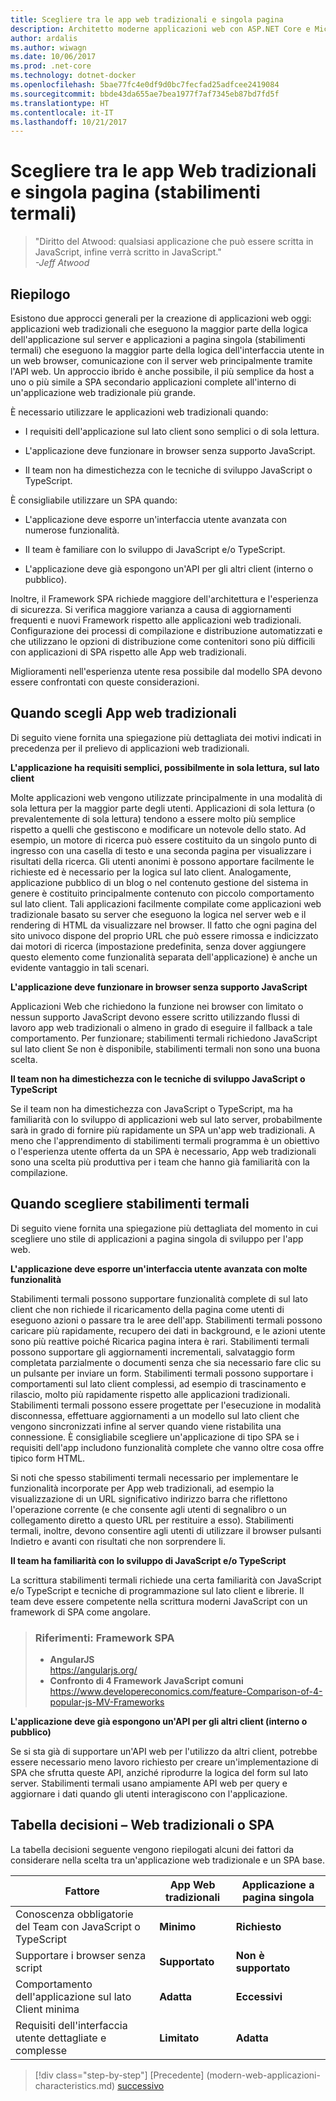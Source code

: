 ```yaml
---
title: Scegliere tra le app web tradizionali e singola pagina
description: Architetto moderne applicazioni web con ASP.NET Core e Microsoft Azure
author: ardalis
ms.author: wiwagn
ms.date: 10/06/2017
ms.prod: .net-core
ms.technology: dotnet-docker
ms.openlocfilehash: 5bae77fc4e0df9d0bc7fecfad25adfcee2419084
ms.sourcegitcommit: bbde43da655ae7bea1977f7af7345eb87bd7fd5f
ms.translationtype: HT
ms.contentlocale: it-IT
ms.lasthandoff: 10/21/2017
---
```

# <a name="choose-between-traditional-web-apps-and-single-page-apps-spas"></a>Scegliere tra le app Web tradizionali e singola pagina (stabilimenti termali)

> "Diritto del Atwood: qualsiasi applicazione che può essere scritta in JavaScript, infine verrà scritto in JavaScript."  
> _\-Jeff Atwood_

## <a name="summary"></a>Riepilogo

Esistono due approcci generali per la creazione di applicazioni web oggi: applicazioni web tradizionali che eseguono la maggior parte della logica dell'applicazione sul server e applicazioni a pagina singola (stabilimenti termali) che eseguono la maggior parte della logica dell'interfaccia utente in un web browser, comunicazione con il server web principalmente tramite l'API web. Un approccio ibrido è anche possibile, il più semplice da host a uno o più simile a SPA secondario applicazioni complete all'interno di un'applicazione web tradizionale più grande.

È necessario utilizzare le applicazioni web tradizionali quando:

-   I requisiti dell'applicazione sul lato client sono semplici o di sola lettura.

-   L'applicazione deve funzionare in browser senza supporto JavaScript.

-   Il team non ha dimestichezza con le tecniche di sviluppo JavaScript o TypeScript.

È consigliabile utilizzare un SPA quando:

-   L'applicazione deve esporre un'interfaccia utente avanzata con numerose funzionalità.

-   Il team è familiare con lo sviluppo di JavaScript e/o TypeScript.

-   L'applicazione deve già espongono un'API per gli altri client (interno o pubblico).

Inoltre, il Framework SPA richiede maggiore dell'architettura e l'esperienza di sicurezza. Si verifica maggiore varianza a causa di aggiornamenti frequenti e nuovi Framework rispetto alle applicazioni web tradizionali. Configurazione dei processi di compilazione e distribuzione automatizzati e che utilizzano le opzioni di distribuzione come contenitori sono più difficili con applicazioni di SPA rispetto alle App web tradizionali.

Miglioramenti nell'esperienza utente resa possibile dal modello SPA devono essere confrontati con queste considerazioni.

## <a name="when-to-choose-traditional-web-apps"></a>Quando scegli App web tradizionali

Di seguito viene fornita una spiegazione più dettagliata dei motivi indicati in precedenza per il prelievo di applicazioni web tradizionali.

**L'applicazione ha requisiti semplici, possibilmente in sola lettura, sul lato client**

Molte applicazioni web vengono utilizzate principalmente in una modalità di sola lettura per la maggior parte degli utenti. Applicazioni di sola lettura (o prevalentemente di sola lettura) tendono a essere molto più semplice rispetto a quelli che gestiscono e modificare un notevole dello stato. Ad esempio, un motore di ricerca può essere costituito da un singolo punto di ingresso con una casella di testo e una seconda pagina per visualizzare i risultati della ricerca. Gli utenti anonimi è possono apportare facilmente le richieste ed è necessario per la logica sul lato client. Analogamente, applicazione pubblico di un blog o nel contenuto gestione del sistema in genere è costituito principalmente contenuto con piccolo comportamento sul lato client. Tali applicazioni facilmente compilate come applicazioni web tradizionale basato su server che eseguono la logica nel server web e il rendering di HTML da visualizzare nel browser. Il fatto che ogni pagina del sito univoco dispone del proprio URL che può essere rimossa e indicizzato dai motori di ricerca (impostazione predefinita, senza dover aggiungere questo elemento come funzionalità separata dell'applicazione) è anche un evidente vantaggio in tali scenari.

**L'applicazione deve funzionare in browser senza supporto JavaScript**

Applicazioni Web che richiedono la funzione nei browser con limitato o nessun supporto JavaScript devono essere scritto utilizzando flussi di lavoro app web tradizionali o almeno in grado di eseguire il fallback a tale comportamento. Per funzionare; stabilimenti termali richiedono JavaScript sul lato client Se non è disponibile, stabilimenti termali non sono una buona scelta.

**Il team non ha dimestichezza con le tecniche di sviluppo JavaScript o TypeScript**

Se il team non ha dimestichezza con JavaScript o TypeScript, ma ha familiarità con lo sviluppo di applicazioni web sul lato server, probabilmente sarà in grado di fornire più rapidamente un SPA un'app web tradizionali. A meno che l'apprendimento di stabilimenti termali programma è un obiettivo o l'esperienza utente offerta da un SPA è necessario, App web tradizionali sono una scelta più produttiva per i team che hanno già familiarità con la compilazione.

## <a name="when-to-choose-spas"></a>Quando scegliere stabilimenti termali

Di seguito viene fornita una spiegazione più dettagliata del momento in cui scegliere uno stile di applicazioni a pagina singola di sviluppo per l'app web.

**L'applicazione deve esporre un'interfaccia utente avanzata con molte funzionalità**

Stabilimenti termali possono supportare funzionalità complete di sul lato client che non richiede il ricaricamento della pagina come utenti di eseguono azioni o passare tra le aree dell'app. Stabilimenti termali possono caricare più rapidamente, recupero dei dati in background, e le azioni utente sono più reattive poiché Ricarica pagina intera è rari. Stabilimenti termali possono supportare gli aggiornamenti incrementali, salvataggio form completata parzialmente o documenti senza che sia necessario fare clic su un pulsante per inviare un form. Stabilimenti termali possono supportare i comportamenti sul lato client complessi, ad esempio di trascinamento e rilascio, molto più rapidamente rispetto alle applicazioni tradizionali. Stabilimenti termali possono essere progettate per l'esecuzione in modalità disconnessa, effettuare aggiornamenti a un modello sul lato client che vengono sincronizzati infine al server quando viene ristabilita una connessione. È consigliabile scegliere un'applicazione di tipo SPA se i requisiti dell'app includono funzionalità complete che vanno oltre cosa offre tipico form HTML.

Si noti che spesso stabilimenti termali necessario per implementare le funzionalità incorporate per App web tradizionali, ad esempio la visualizzazione di un URL significativo indirizzo barra che riflettono l'operazione corrente (e che consente agli utenti di segnalibro o un collegamento diretto a questo URL per restituire a esso). Stabilimenti termali, inoltre, devono consentire agli utenti di utilizzare il browser pulsanti Indietro e avanti con risultati che non sorprendere li.

**Il team ha familiarità con lo sviluppo di JavaScript e/o TypeScript**

La scrittura stabilimenti termali richiede una certa familiarità con JavaScript e/o TypeScript e tecniche di programmazione sul lato client e librerie. Il team deve essere competente nella scrittura moderni JavaScript con un framework di SPA come angolare.

> ### <a name="references--spa-frameworks"></a>Riferimenti: Framework SPA
> - **AngularJS**  
> <https://angularjs.org/>
> - **Confronto di 4 Framework JavaScript comuni**  
> <https://www.developereconomics.com/feature-Comparison-of-4-popular-js-MV-Frameworks>

**L'applicazione deve già espongono un'API per gli altri client (interno o pubblico)**

Se si sta già di supportare un'API web per l'utilizzo da altri client, potrebbe essere necessario meno lavoro richiesto per creare un'implementazione di SPA che sfrutta queste API, anziché riprodurre la logica del form sul lato server. Stabilimenti termali usano ampiamente API web per query e aggiornare i dati quando gli utenti interagiscono con l'applicazione.

## <a name="decision-table--traditional-web-or-spa"></a>Tabella decisioni – Web tradizionali o SPA

La tabella decisioni seguente vengono riepilogati alcuni dei fattori da considerare nella scelta tra un'applicazione web tradizionale e un SPA base.

  | **Fattore** | **App Web tradizionali** | **Applicazione a pagina singola** |
  |---|---|---|
  | Conoscenza obbligatorie del Team con JavaScript o TypeScript | **Minimo** | **Richiesto** |
  | Supportare i browser senza script | **Supportato** | **Non è supportato** |
  | Comportamento dell'applicazione sul lato Client minima | **Adatta** | **Eccessivi** |
  | Requisiti dell'interfaccia utente dettagliate e complesse | **Limitato** | **Adatta** |

>[!div class="step-by-step"]
[Precedente] (modern-web-applicazioni-characteristics.md) [successivo](architectural-principles.md)
